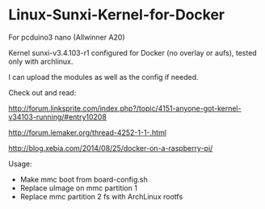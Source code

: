 # Linux-Sunxi-Kernel-for-Docker
For pcduino3 nano (Allwinner A20)

Kernel sunxi-v3.4.103-r1 configured for Docker (no overlay or aufs), tested only with archlinux. 

I can upload the modules as well as the config if needed. 

Check out and read:

http://forum.linksprite.com/index.php?/topic/4151-anyone-got-kernel-v34103-running/#entry10208

http://forum.lemaker.org/thread-4252-1-1-.html

http://blog.xebia.com/2014/08/25/docker-on-a-raspberry-pi/

Usage:
* Make mmc boot from board-config.sh
* Replace uImage on mmc partition 1
* Replace mmc partition 2 fs with ArchLinux rootfs 
